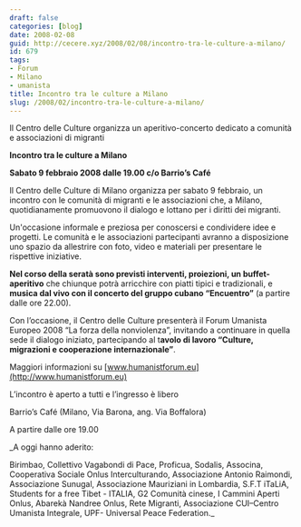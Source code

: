 ```yaml
---
draft: false
categories: [blog]
date: 2008-02-08
guid: http://cecere.xyz/2008/02/08/incontro-tra-le-culture-a-milano/
id: 679
tags:
- Forum
- Milano
- umanista
title: Incontro tra le culture a Milano
slug: /2008/02/incontro-tra-le-culture-a-milano/
---
```


Il Centro delle Culture organizza un aperitivo-concerto dedicato a comunità e associazioni di migranti
  
**Incontro tra le culture a Milano**
  
**Sabato 9 febbraio 2008 dalle 19.00 c/o Barrio’s Café**

Il Centro delle Culture di Milano organizza per sabato 9 febbraio, un incontro con le comunità di migranti e le associazioni che, a Milano, quotidianamente promuovono il dialogo e lottano per i diritti dei migranti.

Un'occasione informale e preziosa per conoscersi e condividere idee e progetti. Le comunità e le associazioni partecipanti avranno a disposizione uno spazio da allestrire con foto, video e materiali per presentare le rispettive iniziative.

**Nel corso della seratà sono previsti interventi, proiezioni, un buffet-aperitivo** che chiunque potrà arricchire con piatti tipici e tradizionali, e **musica dal vivo con il concerto del gruppo cubano “Encuentro”** (a partire dalle ore 22.00).

Con l’occasione, il Centro delle Culture presenterà il Forum Umanista Europeo 2008 “La forza della nonviolenza”, invitando a continuare in quella sede il dialogo iniziato, partecipando al t**avolo di lavoro “Culture, migrazioni e cooperazione internazionale”**.

Maggiori informazioni su [www.humanistforum.eu](http://www.humanistforum.eu)

L’incontro è aperto a tutti e l’ingresso è libero

Barrio’s Café (Milano, Via Barona, ang. Via Boffalora)

A partire dalle ore 19.00

_A oggi hanno aderito:
  
Birimbao, Collettivo Vagabondi di Pace, Proficua, Sodalis, Associna, Cooperativa Sociale Onlus Interculturando, Associazione Antonio Raimondi, Associazione Sunugal, Associazione Mauriziani in Lombardia, S.F.T iTaLiA, Students for a free Tibet - ITALIA, G2 Comunità cinese, I Cammini Aperti Onlus, Abarekà Nandree Onlus, Rete Migranti, Associazione CUI–Centro Umanista Integrale, UPF- Universal Peace Federation._